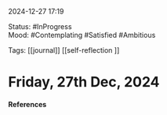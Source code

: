 
2024-12-27 17:19

Status: #InProgress  
Mood: #Contemplating #Satisfied #Ambitious

Tags:  [[journal]] [[self-reflection ]]


#  Friday, 27th Dec, 2024





#### References
